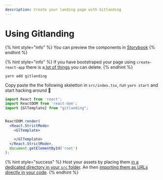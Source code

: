 ```yaml
---
description: Create your landing page with Gitlanding
---
```


# Using Gitlanding

{% hint style="info" %}
You can preview the components in [Storybook](https://www.gitlanding.dev/storybook) 
{% endhint %}

{% hint style="info" %}
If you have bootstraped your page using `create-react-app` there is a[ lot of things](https://github.com/thieryw/crispy-octo-bassoon/commit/431679969c454772605d2d16ad69290559a43cba) you can delete. 
{% endhint %}

```text
yarn add gitlanding
```

Copy paste the the following skeletton in `src/index.tsx`,  run `yarn start` and start hacking around 🚀

```jsx
import React from 'react';
import ReactDOM from 'react-dom';
import {GlTemplate} from "gitlanding";


ReactDOM.render(
  <React.StrictMode>
    <GlTemplate>

    </GlTemplate>
  </React.StrictMode>,
  document.getElementById('root')
);
```

{% hint style="success" %}
Host your assets by placing them [in a dedicated directory in your `src` folder](https://github.com/thieryw/gitlanding/tree/006bc0507cabe327e4b0d7df5613877caa146142/src/assets/img). An then [importing them as URLs directly in your code](https://github.com/thieryw/gitlanding/blob/006bc0507cabe327e4b0d7df5613877caa146142/src/index.tsx#L10).
{% endhint %}

####  

